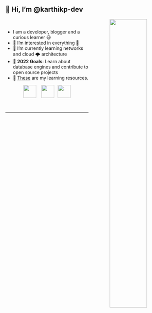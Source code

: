

## 👋 Hi, I’m @karthikp-dev

<p align="center" dir="auto">
<img align="right" width=48% src="https://user-images.githubusercontent.com/98032346/152645388-8ad6c016-1736-426f-a370-7adf557c3522.svg" />
</p>

<br />

<ul>
<li>I am a developer, blogger and a curious learner 😃</li>
<li>👀 I’m interested in everything 🤣</li>
<li>🌱 I’m currently learning networks and cloud 🌩️ architecture</li>
<li>🎯 <b>2022 Goals</b>: Learn about database engines and contribute to open source projects</li>
<li>📖 <a href="https://www.notion.so/techkrtk/My-Dev-Blogs-Channels-cf6a36fca0354c95b67eb0c35e0d3eea" rel="nofollow" style="none">These</a> are my learning resources. </li>

</ul>
<p align="center" dir="auto">
<a href="https://blog.karthiksai.in" rel="nofollow"><img align="center" src="https://upload.wikimedia.org/wikipedia/commons/thumb/a/a0/Firefox_logo%2C_2019.svg/115px-Firefox_logo%2C_2019.svg.png" height="40" style="max-width: 100%;"></a> &nbsp;&nbsp;
<a href="https://twitter.com/techkrtk" rel="nofollow"><img align="center" src="https://raw.githubusercontent.com/peterthehan/peterthehan/master/assets/twitter.svg" height="40" style="max-width: 100%;"></a>&nbsp;&nbsp;
<a href="https://www.linkedin.com/in/ksrkrishna/" rel="nofollow"><img align="center" src="https://raw.githubusercontent.com/peterthehan/peterthehan/master/assets/linkedin.svg" height="40" style="max-width: 100%;"></a>
</p>



<br />
<hr />






